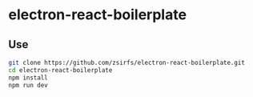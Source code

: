 # electron-react-boilerplate

## Use

```bash
git clone https://github.com/zsirfs/electron-react-boilerplate.git
cd electron-react-boilerplate
npm install 
npm run dev
```
